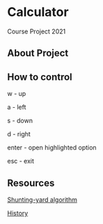 # Calculator
Course Project 2021

## About Project

## How to control

w - up

a - left

s - down

d - right

enter - open highlighted option

esc - exit


## Resources

[Shunting-yard algorithm](https://en.wikipedia.org/wiki/Shunting-yard_algorithm)

[History](https://en.wikipedia.org/wiki/Calculator#History)
